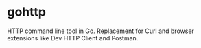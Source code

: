 gohttp
======

HTTP command line tool in Go. Replacement for Curl and browser extensions like Dev HTTP Client and Postman.
